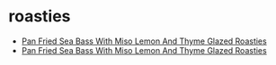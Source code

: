 # roasties

 * [Pan Fried Sea Bass With Miso Lemon And Thyme Glazed Roasties](../../index/p/pan-fried-sea-bass-with-miso-lemon-and-thyme-glazed-roasties.json)
 * [Pan Fried Sea Bass With Miso Lemon And Thyme Glazed Roasties](../../index/p/pan-fried-sea-bass-with-miso-lemon-and-thyme-glazed-roasties.json)
